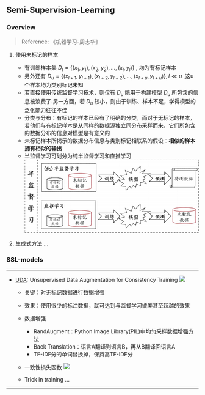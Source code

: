 ## Semi-Supervision-Learning

### Overview
> Reference: 《机器学习-周志华》
1. 使用未标记的样本
    * 有训练样本集 $D_l = \{ (x_1, y_1), (x_2, y_2), ..., (x_l, y_l) \}$ , 均为有标记样本
    * 另外还有 $D_u = \{ (x_{l + 1}, y_{l + 1}), (x_{l + 2}, y_{l + 2}), ..., (x_{l + u}, y_{l + u}) \}, l \ll u$ ,这u个样本均为类别标记未知
    * 若直接使用传统监督学习技术，则仅有 $D_u$ 能用于构建模型 $D_u$ 所包含的信息被浪费了.另一方面，若 $D_u$ 较小，则由于训练、样本不足，学得模型的泛化能力往往不佳
    * 分类与分布：有标记的样本已经有了明确的分类，而对于无标记的样本，若他们与有标记样本是从同样的数据源独立同分布采样而来，它们所包含的数据分布的信息对模型是有意义的
    * 未标记样本所揭示的数据分布信息与类别标记相联系的假设：**相似的样本拥有相似的输出**
    * 半监督学习可划分为纯半监督学习和直推学习
    ![SSL-classification](../imgs/SSL.PNG)

2. 生成式方法
...


### SSL-models
***
* [UDA](https://arxiv.org/pdf/1904.12848v6.pdf): Unsupervised Data Augmentation for Consistency Training
    ![](https://img-blog.csdnimg.cn/20210321123929596.png?x-oss-process=image/watermark,type_ZmFuZ3poZW5naGVpdGk,shadow_10,text_aHR0cHM6Ly9ibG9nLmNzZG4ubmV0L3plcGh5cl93YW5n,size_16,color_FFFFFF,t_70)
    * 关键：对无标记数据进行数据增强
    * 效果：使用很少的标注数据，就可达到与监督学习媲美甚至超越的效果
    * 数据增强
        * RandAugment：Python Image Library(PIL)中均匀采样数据增强方法
        * Back Translation：语言A翻译到语言B，再从B翻译回语言A
        * TF-IDF分的单词替换掉，保持高TF-IDF分
    * 一致性损失函数
    ![](https://img-blog.csdnimg.cn/20210321123857131.png)
    
    * Trick in training ...
***
